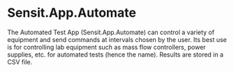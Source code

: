 # Sensit.App.Automate
The Automated Test App (Sensit.App.Automate) can control a variety of equipment and send commands at intervals chosen by the user.  Its best use is for controlling lab equipment such as mass flow controllers, power supplies, etc. for automated tests (hence the name).  Results are stored in a CSV file.

